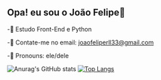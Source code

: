 ## Opa! eu sou o João Felipe👋


-🎯 Estudo Front-End e Python

-🎯 Contate-me no email: joaofeliperll33@gmail.com

-🎯 Pronouns: ele/dele

![Anurag's GitHub stats](https://github-readme-stats.vercel.app/api?username=joaofelipe05&theme=dark&show_icons=true)
[![Top Langs](https://github-readme-stats.vercel.app/api/top-langs/?username=joaofelipe05&layout=compact)](https://github.com/joaofelipe05&theme=dark/github-readme-stats)


 

